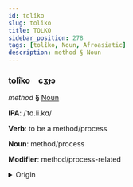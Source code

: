 ```yaml
---
id: tolîko
slug: tolîko
title: TOLKO
sidebar_position: 278
tags: [tolîko, Noun, Afroasiatic]
description: method § Noun
---
```


### tolîko&emsp;<span kind="abugida">cʓɟɔ</span>

*method* **§** [Noun](../../tags/Noun)

**IPA**: /ˈtɑ.li.kɑ/

**Verb**: to be a method/process

**Noun**: method/process

**Modifier**: method/process-related

<details>
    <summary>Origin</summary>
    Arabic طَرِيقَة ṭarīqa /tˤa.riː.qa/<br/>
    <em>Afroasiatic Language Family</em>
</details>
